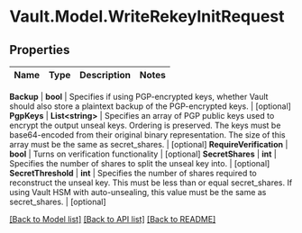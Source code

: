 # Vault.Model.WriteRekeyInitRequest

## Properties

Name | Type | Description | Notes
------------ | ------------- | ------------- | -------------

**Backup** | **bool** | Specifies if using PGP-encrypted keys, whether Vault should also store a plaintext backup of the PGP-encrypted keys. | [optional] **PgpKeys** | **List&lt;string&gt;** | Specifies an array of PGP public keys used to encrypt the output unseal keys. Ordering is preserved. The keys must be base64-encoded from their original binary representation. The size of this array must be the same as secret_shares. | [optional] **RequireVerification** | **bool** | Turns on verification functionality | [optional] **SecretShares** | **int** | Specifies the number of shares to split the unseal key into. | [optional] **SecretThreshold** | **int** | Specifies the number of shares required to reconstruct the unseal key. This must be less than or equal secret_shares. If using Vault HSM with auto-unsealing, this value must be the same as secret_shares. | [optional] 

[[Back to Model list]](../README.md#documentation-for-models) [[Back to API list]](../README.md#documentation-for-api-endpoints) [[Back to README]](../README.md)

